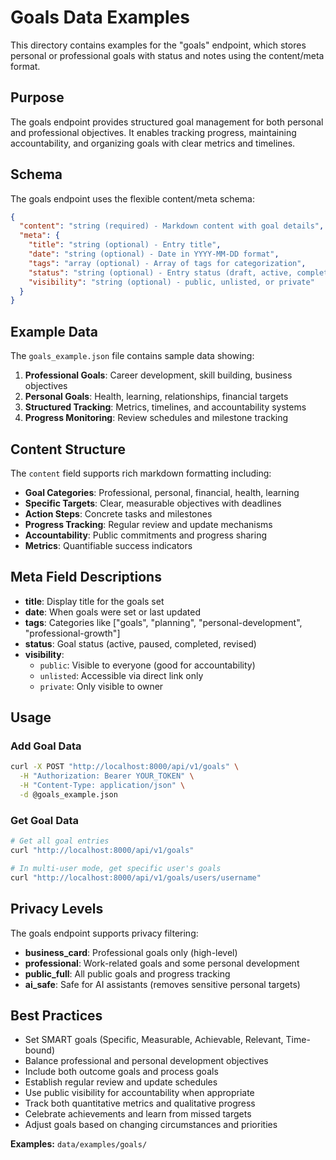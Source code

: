 # Goals Data Examples

This directory contains examples for the "goals" endpoint, which stores personal or professional goals with status and notes using the content/meta format.

## Purpose

The goals endpoint provides structured goal management for both personal and professional objectives. It enables tracking progress, maintaining accountability, and organizing goals with clear metrics and timelines.

## Schema

The goals endpoint uses the flexible content/meta schema:

```json
{
  "content": "string (required) - Markdown content with goal details",
  "meta": {
    "title": "string (optional) - Entry title",
    "date": "string (optional) - Date in YYYY-MM-DD format",
    "tags": "array (optional) - Array of tags for categorization",
    "status": "string (optional) - Entry status (draft, active, completed, etc.)",
    "visibility": "string (optional) - public, unlisted, or private"
  }
}
```

## Example Data

The `goals_example.json` file contains sample data showing:

1. **Professional Goals**: Career development, skill building, business objectives
2. **Personal Goals**: Health, learning, relationships, financial targets
3. **Structured Tracking**: Metrics, timelines, and accountability systems
4. **Progress Monitoring**: Review schedules and milestone tracking

## Content Structure

The `content` field supports rich markdown formatting including:

- **Goal Categories**: Professional, personal, financial, health, learning
- **Specific Targets**: Clear, measurable objectives with deadlines
- **Action Steps**: Concrete tasks and milestones
- **Progress Tracking**: Regular review and update mechanisms
- **Accountability**: Public commitments and progress sharing
- **Metrics**: Quantifiable success indicators

## Meta Field Descriptions

- **title**: Display title for the goals set
- **date**: When goals were set or last updated
- **tags**: Categories like ["goals", "planning", "personal-development", "professional-growth"]
- **status**: Goal status (active, paused, completed, revised)
- **visibility**:
  - `public`: Visible to everyone (good for accountability)
  - `unlisted`: Accessible via direct link only
  - `private`: Only visible to owner

## Usage

### Add Goal Data

```bash
curl -X POST "http://localhost:8000/api/v1/goals" \
  -H "Authorization: Bearer YOUR_TOKEN" \
  -H "Content-Type: application/json" \
  -d @goals_example.json
```

### Get Goal Data

```bash
# Get all goal entries
curl "http://localhost:8000/api/v1/goals"

# In multi-user mode, get specific user's goals
curl "http://localhost:8000/api/v1/goals/users/username"
```

## Privacy Levels

The goals endpoint supports privacy filtering:

- **business_card**: Professional goals only (high-level)
- **professional**: Work-related goals and some personal development
- **public_full**: All public goals and progress tracking
- **ai_safe**: Safe for AI assistants (removes sensitive personal targets)

## Best Practices

- Set SMART goals (Specific, Measurable, Achievable, Relevant, Time-bound)
- Balance professional and personal development objectives
- Include both outcome goals and process goals
- Establish regular review and update schedules
- Use public visibility for accountability when appropriate
- Track both quantitative metrics and qualitative progress
- Celebrate achievements and learn from missed targets
- Adjust goals based on changing circumstances and priorities

**Examples:** `data/examples/goals/`
